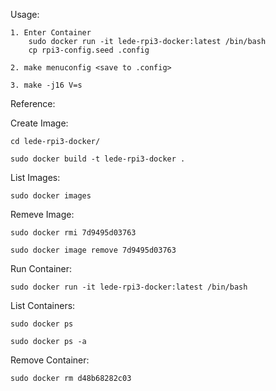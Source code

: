 Usage:

	1. Enter Container
		sudo docker run -it lede-rpi3-docker:latest /bin/bash
		cp rpi3-config.seed .config

	2. make menuconfig <save to .config>

	3. make -j16 V=s


Reference:

Create Image:

	cd lede-rpi3-docker/

	sudo docker build -t lede-rpi3-docker .

List Images:

	sudo docker images

Remeve Image:

	sudo docker rmi 7d9495d03763

	sudo docker image remove 7d9495d03763

Run Container:

	sudo docker run -it lede-rpi3-docker:latest /bin/bash

List Containers:

	sudo docker ps

	sudo docker ps -a

Remove Container:

	sudo docker rm d48b68282c03
